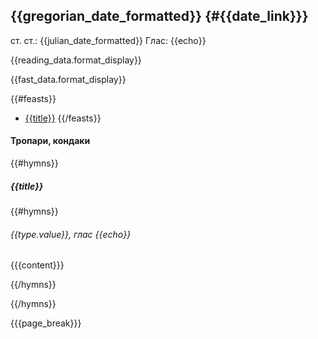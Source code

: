## {{gregorian_date_formatted}} {#{{date_link}}}

ст. ст.: {{julian_date_formatted}} Глас: {{echo}}

{{reading_data.format_display}}

{{fast_data.format_display}}

{{#feasts}}
* [{{title}}](#{{content_link}})
{{/feasts}}

#### Тропари, кондаки
{{#hymns}}

##### {{title}}
{{#hymns}}

###### {{type.value}}, глас {{echo}}

{{{content}}}

{{/hymns}}

{{/hymns}}

{{{page_break}}}
